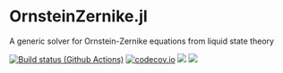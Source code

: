 # OrnsteinZernike.jl
 A generic solver for Ornstein-Zernike equations from liquid state theory

[![Build status (Github Actions)](https://github.com/IlianPihlajamaa/OrnsteinZernike.jl/workflows/CI/badge.svg)](https://github.com/IlianPihlajamaa/OrnsteinZernike.jl/actions)
[![codecov.io](http://codecov.io/github/IlianPihlajamaa/OrnsteinZernike.jl/coverage.svg?branch=main)](http://codecov.io/github/IlianPihlajamaa/OrnsteinZernike.jl?branch=main)
[![](https://img.shields.io/badge/docs-stable-blue.svg)](https://IlianPihlajamaa.github.io/OrnsteinZernike.jl/stable)
[![](https://img.shields.io/badge/docs-dev-blue.svg)](https://IlianPihlajamaa.github.io/OrnsteinZernike.jl/dev)